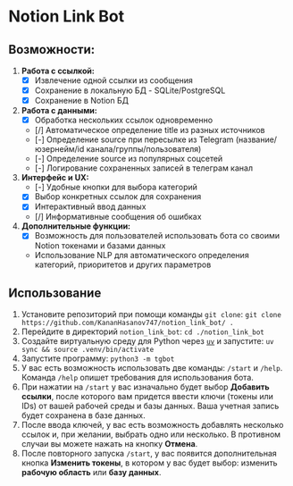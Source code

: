 # Notion Link Bot

## Возможности:

1. **Работа с ссылкой:**
   - [x] Извлечение одной ссылки из сообщения
   - [x] Сохранение в локальную БД - SQLite/PostgreSQL
   - [x] Сохранение в Notion БД
2. **Работа с данными:**
   - [x] Обработка нескольких ссылок одновременно
   - [/] Автоматическое определение title из разных источников
   - [-] Определение source при пересылке из Telegram (название/юзернейм/id канала/группы/пользователя)
   - [-] Определение source из популярных соцсетей
   - [-] Логирование сохраненных записей в телеграм канал
3. **Интерфейс и UX:**
   - [-] Удобные кнопки для выбора категорий
   - [x] Выбор конкретных ссылок для сохранения
   - [x] Интерактивный ввод данных
   - [/] Информативные сообщения об ошибках
4. **Дополнительные функции:**
   - [x] Возможность для пользователей использовать бота со своими Notion токенами и базами данных
   - Использование NLP для автоматического определения категорий, приоритетов и других параметров

## Использование

1. Установите репозиторий при помощи команды `git clone`:
   `git clone https://github.com/KananHasanov747/notion_link_bot/ .`
2. Перейдите в директорий `notion_link_bot`:
   `cd ./notion_link_bot`
3. Создайте виртуальную среду для Python через [`uv`](https://github.com/astral-sh/uv) и запустите:
   `uv sync && source .venv/bin/activate`
4. Запустите программу:
   `python3 -m tgbot`
5. У вас есть возможность использовать две команды: `/start` и `/help`. Команда `/help` опишет требования для использования бота.
6. При нажатии на `/start` у вас изначально будет выбор **Добавить ссылки**, после которого вам придется ввести ключи (токены или IDs) от вашей рабочей среды и базы данных. Ваша учетная запись будет сохранена в базе данных.
7. После ввода ключей, у вас есть возможность добавлять несколько ссылок и, при желании, выбрать одно или несколько. В противном случаи вы можете нажать на кнопку **Отмена**.
8. После повторного запуска `/start`, у вас появится дополнительная кнопка **Изменить токены**, в котором у вас будет выбор: изменить **рабочую область** или **базу данных**.
